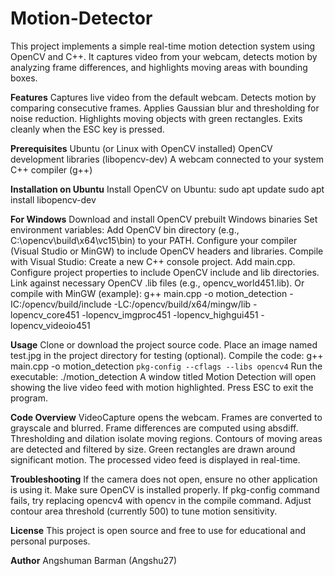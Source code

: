 # Motion-Detector
This project implements a simple real-time motion detection system using OpenCV and C++. It captures video from your webcam, detects motion by analyzing frame differences, and highlights moving areas with bounding boxes.

**Features**
Captures live video from the default webcam.
Detects motion by comparing consecutive frames.
Applies Gaussian blur and thresholding for noise reduction.
Highlights moving objects with green rectangles.
Exits cleanly when the ESC key is pressed.

**Prerequisites**
Ubuntu (or Linux with OpenCV installed)
OpenCV development libraries (libopencv-dev)
A webcam connected to your system
C++ compiler (g++)

**Installation on Ubuntu**
Install OpenCV on Ubuntu:
sudo apt update
sudo apt install libopencv-dev

**For Windows**
Download and install OpenCV prebuilt Windows binaries
Set environment variables:
Add OpenCV bin directory (e.g., C:\opencv\build\x64\vc15\bin) to your PATH.
Configure your compiler (Visual Studio or MinGW) to include OpenCV headers and libraries.
Compile with Visual Studio:
Create a new C++ console project.
Add main.cpp.
Configure project properties to include OpenCV include and lib directories.
Link against necessary OpenCV .lib files (e.g., opencv_world451.lib).
Or compile with MinGW (example):
g++ main.cpp -o motion_detection -IC:/opencv/build/include -LC:/opencv/build/x64/mingw/lib -lopencv_core451 -lopencv_imgproc451 -lopencv_highgui451 -lopencv_videoio451


**Usage**
Clone or download the project source code.
Place an image named test.jpg in the project directory for testing (optional).
Compile the code:
g++ main.cpp -o motion_detection `pkg-config --cflags --libs opencv4`
Run the executable:
./motion_detection
A window titled Motion Detection will open showing the live video feed with motion highlighted.
Press ESC to exit the program.

**Code Overview**
VideoCapture opens the webcam.
Frames are converted to grayscale and blurred.
Frame differences are computed using absdiff.
Thresholding and dilation isolate moving regions.
Contours of moving areas are detected and filtered by size.
Green rectangles are drawn around significant motion.
The processed video feed is displayed in real-time.

**Troubleshooting**
If the camera does not open, ensure no other application is using it.
Make sure OpenCV is installed properly.
If pkg-config command fails, try replacing opencv4 with opencv in the compile command.
Adjust contour area threshold (currently 500) to tune motion sensitivity.

**License**
This project is open source and free to use for educational and personal purposes.

**Author**
Angshuman Barman (Angshu27)
